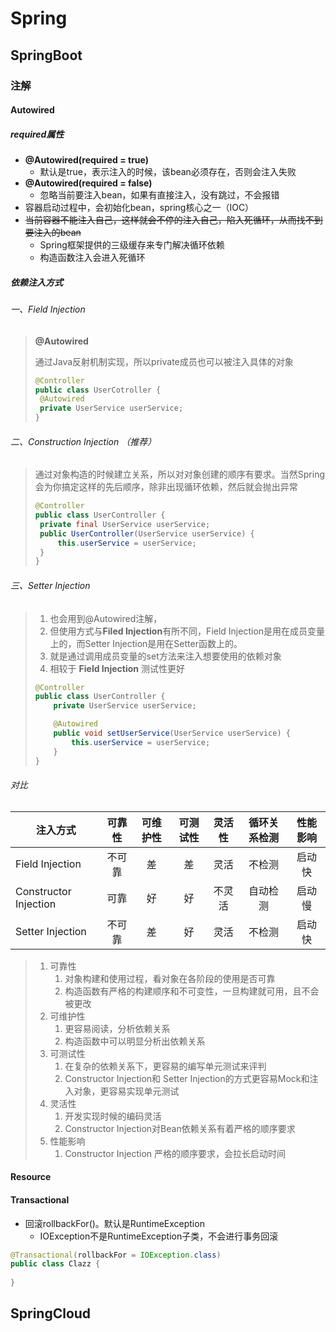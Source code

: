 # Spring

## SpringBoot

### 注解

#### Autowired

##### required属性
+ **@Autowired(required = true)**
  + 默认是true，表示注入的时候，该bean必须存在，否则会注入失败
+ **@Autowired(required = false)**
  + 忽略当前要注入bean，如果有直接注入，没有跳过，不会报错
+ 容器启动过程中，会初始化bean，spring核心之一（IOC）
+ ~~当前容器不能注入自己，这样就会不停的注入自己，陷入死循环，从而找不到要注入的bean~~
  + Spring框架提供的三级缓存来专门解决循环依赖
  + 构造函数注入会进入死循环

##### 依赖注入方式

###### 一、Field Injection

> **@Autowired**
>
> 通过Java反射机制实现，所以private成员也可以被注入具体的对象
>
> ```java
> @Controller
> public class UserCotroller {
>  @Autowired
>  private UserService userService;
> }
> ```

###### 二、Construction Injection （推荐）

> 通过对象构造的时候建立关系，所以对对象创建的顺序有要求。当然Spring会为你搞定这样的先后顺序，除非出现循环依赖，然后就会抛出异常
>
> ```java
> @Controller
> public class UserController {
>  private final UserService userService;
>  public UserController(UserService userService) {
>      this.userService = userService;
>  }
> }
> ```

###### 三、Setter Injection

> 1. 也会用到@Autowired注解，
> 2. 但使用方式与**Filed Injection**有所不同，Field Injection是用在成员变量上的，而Setter Injection是用在Setter函数上的。
> 3. 就是通过调用成员变量的set方法来注入想要使用的依赖对象
> 4. 相较于 **Field Injection** 测试性更好
>
> ```java
> @Controller
> public class UserController {
>     private UserService userService;
> 
>     @Autowired
>     public void setUserService(UserService userService) {
>         this.userService = userService;
>     }
> }
> ```
>
> 

###### 对比

| 注入方式              | 可靠性 | 可维护性 | 可测试性 | 灵活性 | 循环关系检测 | 性能影响 |
| --------------------- | :----: | :------: | :------: | :----: | :----------: | :------: |
| Field Injection       | 不可靠 |    差    |    差    |  灵活  |    不检测    |  启动快  |
| Constructor Injection |  可靠  |    好    |    好    | 不灵活 |   自动检测   |  启动慢  |
| Setter Injection      | 不可靠 |    差    |    好    |  灵活  |    不检测    |  启动快  |

> 1. 可靠性
>    1. 对象构建和使用过程，看对象在各阶段的使用是否可靠
>    2. 构造函数有严格的构建顺序和不可变性，一旦构建就可用，且不会被更改
> 2. 可维护性
>    1. 更容易阅读，分析依赖关系
>    2. 构造函数中可以明显分析出依赖关系
> 3. 可测试性
>    1. 在复杂的依赖关系下，更容易的编写单元测试来评判
>    2. Constructor Injection和 Setter Injection的方式更容易Mock和注入对象，更容易实现单元测试
> 4. 灵活性
>    1. 开发实现时候的编码灵活
>    2. Constructor Injection对Bean依赖关系有着严格的顺序要求
> 5. 性能影响
>    1. Constructor Injection 严格的顺序要求，会拉长启动时间

#### Resource

#### Transactional

+ 回滚rollbackFor()。默认是RuntimeException
  + IOException不是RuntimeException子类，不会进行事务回滚
```java
@Transactional(rollbackFor = IOException.class)
public class Clazz {
    
}
```


## SpringCloud

